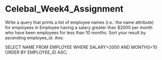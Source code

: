 # Celebal_Week4_Assignment

Write a query that prints a list of employee names (i.e.: the name attribute) for employees in Employee having a salary greater than $2000 per month who have been employees for 
less than 10 months. Sort your result by ascending employee_id.
Ans:

SELECT NAME FROM EMPLOYEE
WHERE SALARY>2000 AND MONTHS<10 ORDER BY EMPLOYEE_ID ASC;
